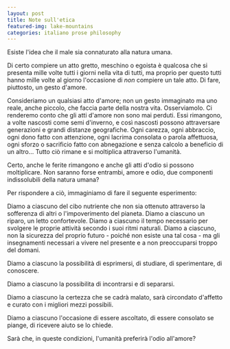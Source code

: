 ```yaml
---
layout: post
title: Note sull'etica
featured-img: lake-mountains
categories: italiano prose philosophy
---
```


Esiste l'idea che il male sia connaturato alla natura umana. 

Di certo compiere un atto gretto, meschino o egoista è qualcosa che si presenta mille volte tutti i giorni nella vita di tutti, ma proprio per questo tutti hanno mille volte al giorno l'occasione di *non* compiere un tale atto. Di fare, piuttosto, un gesto d'amore.

Consideriamo un qualsiasi atto d'amore; non un gesto immaginato ma uno reale, anche piccolo, che faccia parte della nostra vita. Osserviamolo. Ci renderemo conto che gli atti d'amore non sono mai perduti. Essi rimangono, a volte nascosti come semi d'inverno, e così nascosti possono attraversare generazioni e grandi distanze geografiche. Ogni carezza, ogni abbraccio, ogni dono fatto con attenzione, ogni lacrima consolata o parola affettuosa, ogni sforzo o sacrificio fatto con abnegazione e senza calcolo a beneficio di un altro... Tutto ciò rimane e si moltiplica attraverso l'umanità.

Certo, anche le ferite rimangono e anche gli atti d'odio si possono moltiplicare. Non saranno forse entrambi, amore e odio, due componenti indissolubili della natura umana?

Per rispondere a ciò, immaginiamo di fare il seguente esperimento:

Diamo a ciascuno del cibo nutriente che non sia ottenuto attraverso la sofferenza di altri o l'impoverimento del pianeta. Diamo a ciascuno un riparo, un letto confortevole. Diamo a ciascuno il tempo necessario per svolgere le proprie attività secondo i suoi ritmi naturali. Diamo a ciascuno, non la sicurezza del proprio futuro - poiché non esiste una tal cosa - ma gli insegnamenti necessari a vivere nel presente e a non preoccuparsi troppo del domani.

Diamo a ciascuno la possibilità di esprimersi, di studiare, di sperimentare, di conoscere.

Diamo a ciascuno la possibilita di incontrarsi e di separarsi. 

Diamo a ciascuno la certezza che se cadrà malato, sarà circondato d'affetto e curato con i migliori mezzi possibili.

Diamo a ciascuno l'occasione di essere ascoltato, di essere consolato se piange, di ricevere aiuto se lo chiede.

Sarà che, in queste condizioni, l'umanità preferirà l'odio all'amore?
